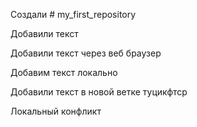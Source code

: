 ﻿Создали # my_first_repository

Добавили текст

Добавили текст через веб браузер

Добавим текст локально 

Добавили текст в новой ветке туцикфтср

Локальный конфликт
